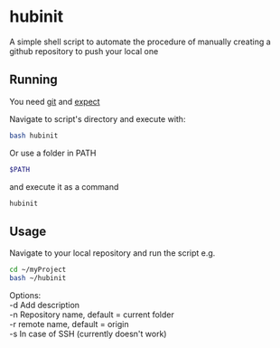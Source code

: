 # hubinit

A simple shell script to automate the procedure of manually creating a github repository to push your local one

## Running

You need [git](https://git-scm.com/book/en/v2/Getting-Started-Installing-Git) and [expect](http://expect.sourceforge.net/)

Navigate to script's directory and execute with:
```bash
bash hubinit
```
Or use a folder in PATH
```bash
$PATH
```
and execute it as a command
```bash
hubinit
```

## Usage

Navigate to your local repository and run the script
e.g.
```bash
cd ~/myProject
bash ~/hubinit
```
Options:  
  -d Add description  
  -n Repository name, default = current folder  
  -r remote name, default = origin  
  -s In case of SSH (currently doesn't work)  
